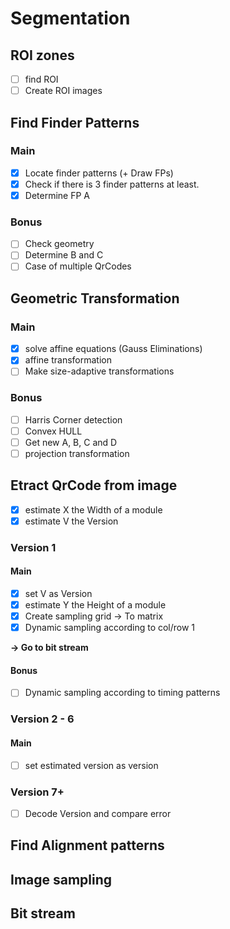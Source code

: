 # Segmentation

## ROI zones

- [ ] find ROI
- [ ] Create ROI images

## Find Finder Patterns

### Main

- [x] Locate finder patterns (+ Draw FPs)
- [x] Check if there is 3 finder patterns at least.
- [x] Determine FP A

### Bonus

- [ ] Check geometry
- [ ] Determine B and C
- [ ] Case of multiple QrCodes

## Geometric Transformation

### Main

- [x] solve affine equations (Gauss Eliminations)
- [x] affine transformation
- [ ] Make size-adaptive transformations

### Bonus

- [ ] Harris Corner detection
- [ ] Convex HULL
- [ ] Get new A, B, C and D
- [ ] projection transformation 

## Etract QrCode from image

- [x] estimate X the Width of a module
- [x] estimate V the Version

### Version 1

#### Main

- [x] set V as Version
- [x] estimate Y the Height of a module
- [x] Create sampling grid -> To matrix
- [x] Dynamic sampling according to col/row 1

**-> Go to bit stream**

#### Bonus

- [ ] Dynamic sampling according to timing patterns


### Version 2 - 6

#### Main

- [ ] set estimated version as version

### Version 7+ 

- [ ] Decode Version and compare error

## Find Alignment patterns

## Image sampling

## Bit stream
